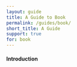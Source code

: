 ```yaml
---
layout: guide
title: A Guide to Book
permalink: /guides/book/
short_title: A Guide
support: true
for: book
---
```


#### Introduction
